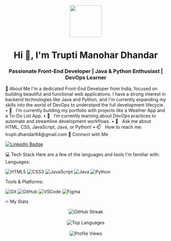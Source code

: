 <div id="header" align="center">
<img src="https://www.google.com/url?sa=E&source=gmail&q=https://media.giphy.com/media/M9gbBd9nbDrOTu1Mqx/giphy.gif" width="100"/>
</div>
<h1 align="center">
Hi 👋, I'm Trupti Manohar Dhandar
</h1>
<h3 align="center">Passionate Front-End Developer | Java & Python Enthusiast | DevOps Learner</h3>
🚀 About Me
I'm a dedicated Front-End Developer from India, focused on building beautiful and functional web applications. I have a strong interest in backend technologies like Java and Python, and I'm currently expanding my skills into the world of DevOps to understand the full development lifecycle.
• 🔭   I’m currently building my portfolio with projects like a Weather App and a To-Do List App.
• 🌱   I’m currently learning about DevOps practices to automate and streamline development workflows.
• 💬   Ask me about HTML, CSS, JavaScript, Java, or Python!
• 📫   How to reach me: trupti.dhandar64@gmail.com
🤝 Connect with Me
<p align="left">
<a href="https://www.google.com/search?q=https://www.linkedin.com/in/truptii/">
<img src="https://www.google.com/search?q=https://img.shields.io/badge/LinkedIn-0077B5%3Fstyle%3Dfor-the-badge%26logo%3Dlinkedin%26logoColor%3Dwhite" alt="LinkedIn Badge"/>
</a>
</p>
💻 Tech Stack
Here are a few of the languages and tools I'm familiar with:
Languages:
<p>
<img src="https://www.google.com/search?q=https://img.shields.io/badge/HTML5-E34F26%3Fstyle%3Dfor-the-badge%26logo%3Dhtml5%26logoColor%3Dwhite" alt="HTML5"/>
<img src="https://www.google.com/search?q=https://img.shields.io/badge/CSS3-1572B6%3Fstyle%3Dfor-the-badge%26logo%3Dcss3%26logoColor%3Dwhite" alt="CSS3"/>
<img src="https://www.google.com/search?q=https://img.shields.io/badge/JavaScript-F7DF1E%3Fstyle%3Dfor-the-badge%26logo%3Djavascript%26logoColor%3Dblack" alt="JavaScript"/>
<img src="https://img.shields.io/badge/Java-ED8B00?style=for-the-badge&logo=openjdk&logoColor=white" alt="Java"/>
<img src="https://www.google.com/search?q=https://img.shields.io/badge/Python-3776AB%3Fstyle%3Dfor-the-badge%26logo%3Dpython%26logoColor%3Dwhite" alt="Python"/>
</p>
Tools & Platforms:
<p>
<img src="https://www.google.com/search?q=https://img.shields.io/badge/GIT-E44C30%3Fstyle%3Dfor-the-badge%26logo%3Dgit%26logoColor%3Dwhite" alt="Git"/>
<img src="https://www.google.com/search?q=https://img.shields.io/badge/GitHub-181717%3Fstyle%3Dfor-the-badge%26logo%3Dgithub%26logoColor%3Dwhite" alt="GitHub"/>
<img src="https://www.google.com/search?q=https://img.shields.io/badge/VSCode-007ACC%3Fstyle%3Dfor-the-badge%26logo%3Dvisual-studio-code%26logoColor%3Dwhite" alt="VSCode"/>
<img src="https://img.shields.io/badge/Figma-F24E1E?style=for-the-badge&logo=figma&logoColor=white" alt="Figma"/>
</p>
🔥 My Stats
<p align="center">
<img src="https://www.google.com/search?q=https://github-readme-streak-stats.herokuapp.com/%3Fuser%3Dtruptii-06%26theme%3Ddark%26hide_border%3Dtrue%26date_format%3DM%2520j%255B%252C%2520Y%255D" alt="GitHub Streak" />
<br><br>
<img src="https://www.google.com/search?q=https://github-readme-stats.vercel.app/api/top-langs/%3Fusername%3Dtruptii-06%26layout%3Dcompact%26theme%3Dvision-friendly-dark" alt="Top Languages" />
<br><br>
<img src="https://www.google.com/search?q=https://komarev.com/ghpvc/%3Fusername%3Dtruptii-06%26style%3Dflat-square%26color%3Dblue" alt="Profile Views"/>
</p>
